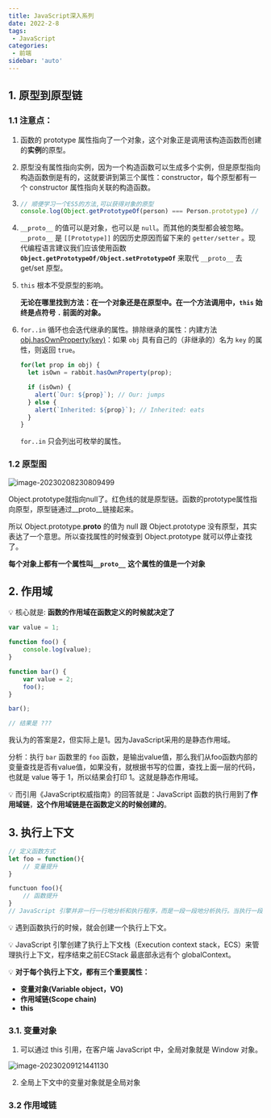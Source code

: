 ```yaml
---
title: JavaScript深入系列
date: 2022-2-8
tags:
 - JavaScript
categories:
 - 前端
sidebar: 'auto'
---
```


## 1. 原型到原型链

### 1.1 注意点：

1. 函数的 prototype 属性指向了一个对象，这个对象正是调用该构造函数而创建的**实例**的原型。

2. 原型没有属性指向实例，因为一个构造函数可以生成多个实例，但是原型指向构造函数倒是有的，这就要讲到第三个属性：constructor，每个原型都有一个 constructor 属性指向关联的构造函数。

3. ```js
   // 顺便学习一个ES5的方法,可以获得对象的原型
   console.log(Object.getPrototypeOf(person) === Person.prototype) // true
   ```

4. `__proto__` 的值可以是对象，也可以是 `null`。而其他的类型都会被忽略。`__proto__` 是 `[[Prototype]]` 的因历史原因而留下来的 `getter/setter` 。现代编程语言建议我们应该使用函数 **`Object.getPrototypeOf/Object.setPrototypeOf`** 来取代 `__proto__` 去 get/set 原型。

5. `this` 根本不受原型的影响。

   **无论在哪里找到方法：在一个对象还是在原型中。在一个方法调用中，`this` 始终是点符号 `.` 前面的对象。**

6. `for..in` 循环也会迭代继承的属性。排除继承的属性：内建方法 [obj.hasOwnProperty(key)](https://developer.mozilla.org/en-US/docs/Web/JavaScript/Reference/Global_Objects/Object/hasOwnProperty)：如果 `obj` 具有自己的（非继承的）名为 `key` 的属性，则返回 `true`。

   ```js
   for(let prop in obj) {
     let isOwn = rabbit.hasOwnProperty(prop);
   
     if (isOwn) {
       alert(`Our: ${prop}`); // Our: jumps
     } else {
       alert(`Inherited: ${prop}`); // Inherited: eats
     }
   }
   ```

    `for..in` 只会列出可枚举的属性。

### 1.2 原型图

![image-20230208230809499](https://gitee.com/zhizhu_wlz/image-for-md/raw/master/image-20230208230809499.png)

Object.prototype就指向null了。红色线的就是原型链。函数的prototype属性指向原型，原型链通过__proto__链接起来。

所以 Object.prototype.__proto__ 的值为 null 跟 Object.prototype 没有原型，其实表达了一个意思。所以查找属性的时候查到 Object.prototype 就可以停止查找了。

**每个对象上都有一个属性叫`__proto__`** **这个属性的值是一个对象**

## 2. 作用域

:bulb: 核心就是: **函数的作用域在函数定义的时候就决定了**

```js
var value = 1;

function foo() {
    console.log(value);
}

function bar() {
    var value = 2;
    foo();
}

bar();

// 结果是 ???
```

我认为的答案是2，但实际上是1。因为JavaScript采用的是静态作用域。

分析：执行 `bar` 函数里的 `foo` 函数，是输出value值，那么我们从foo函数内部的变量查找是否有value值，如果没有，就根据书写的位置，查找上面一层的代码，也就是 value 等于 1，所以结果会打印 1。这就是静态作用域。

:bulb: 而引用《JavaScript权威指南》的回答就是：JavaScript 函数的执行用到了**作用域链**，**这个作用域链是在函数定义的时候创建的**。

## 3. 执行上下文

```js
// 定义函数方式
let foo = function(){
    // 变量提升
}

functuon foo(){
    // 函数提升
}
// JavaScript 引擎并非一行一行地分析和执行程序，而是一段一段地分析执行。当执行一段代码的时候，会进行一个“准备工作”，比如第一个例子中的变量提升，和第二个例子中的函数提升。
```

:bulb: 遇到函数执行的时候，就会创建一个执行上下文。

:bulb:  JavaScript 引擎创建了执行上下文栈（Execution context stack，ECS）来管理执行上下文，程序结束之前ECStack 最底部永远有个 globalContext。

:bulb: **对于每个执行上下文，都有三个重要属性：**

- **变量对象(Variable object，VO)**
- **作用域链(Scope chain)**
- **this**

### 3.1. 变量对象

1. 可以通过 this 引用，在客户端 JavaScript 中，全局对象就是 Window 对象。

 ![image-20230209121441130](https://gitee.com/zhizhu_wlz/image-for-md/raw/master/image-20230209121441130.png)

2. 全局上下文中的变量对象就是全局对象

### 3.2 作用域链